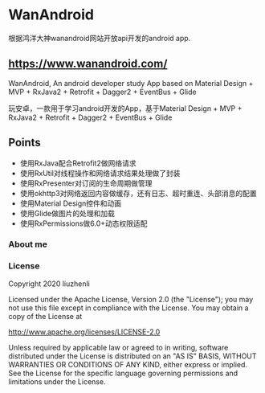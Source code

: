 # WanAndroid
根据鸿洋大神wanandroid网站开放api开发的android app.

## https://www.wanandroid.com/

WanAndroid, An android developer study App based on Material Design + MVP + RxJava2 + Retrofit + Dagger2 + EventBus + Glide

玩安卓，一款用于学习android开发的App，基于Material Design + MVP + RxJava2 + Retrofit + Dagger2 + EventBus + Glide

## Points

* 使用RxJava配合Retrofit2做网络请求
* 使用RxUtil对线程操作和网络请求结果处理做了封装
* 使用RxPresenter对订阅的生命周期做管理
* 使用okhttp3对网络返回内容做缓存，还有日志、超时重连、头部消息的配置
* 使用Material Design控件和动画
* 使用Glide做图片的处理和加载
* 使用RxPermissions做6.0+动态权限适配

### About me


### License

Copyright 2020 liuzhenli

Licensed under the Apache License, Version 2.0 (the "License");
you may not use this file except in compliance with the License.
You may obtain a copy of the License at

   http://www.apache.org/licenses/LICENSE-2.0

Unless required by applicable law or agreed to in writing, software
distributed under the License is distributed on an "AS IS" BASIS,
WITHOUT WARRANTIES OR CONDITIONS OF ANY KIND, either express or implied.
See the License for the specific language governing permissions and
limitations under the License.